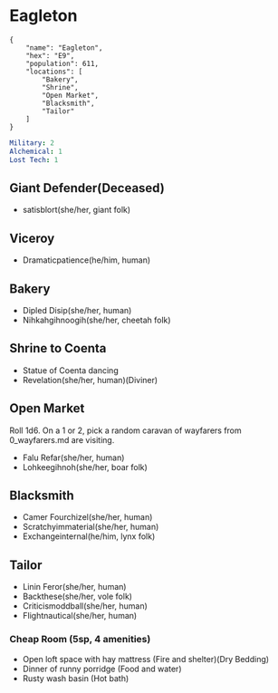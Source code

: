 # Eagleton

```
{
    "name": "Eagleton",
    "hex": "E9",
    "population": 611,
    "locations": [
        "Bakery",
        "Shrine",
        "Open Market",
        "Blacksmith",
        "Tailor"
    ]
}
```
```yml
Military: 2
Alchemical: 1
Lost Tech: 1
```

## Giant Defender(Deceased)
- satisblort(she/her, giant folk)

## Viceroy
- Dramaticpatience(he/him, human)

## Bakery
- Dipled Disip(she/her, human)
- Nihkahgihnoogih(she/her, cheetah folk)

## Shrine to Coenta
- Statue of Coenta dancing
- Revelation(she/her, human)(Diviner)

## Open Market
Roll 1d6. On a 1 or 2, pick a random caravan of wayfarers from 0_wayfarers.md are visiting.
- Falu Refar(she/her, human)
- Lohkeegihnoh(she/her, boar folk)

## Blacksmith
- Camer Fourchizel(she/her, human)
- Scratchyimmaterial(she/her, human)
- Exchangeinternal(he/him, lynx folk)

## Tailor
- Linin Feror(she/her, human)
- Backthese(she/her, vole folk)
- Criticismoddball(she/her, human)
- Flightnautical(she/her, human)

### Cheap Room (5sp, 4 amenities)
- Open loft space with hay mattress (Fire and shelter)(Dry Bedding)
- Dinner of runny porridge (Food and water)
- Rusty wash basin (Hot bath)